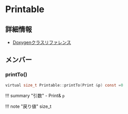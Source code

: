 # Printable



## 詳細情報

- [Doxygenクラスリファレンス](https://lang-ship.com/reference/Arduino/1.8.9/class_printable.html)

## メンバー

### printTo()



```c
virtual size_t Printable::printTo(Print &p) const =0
```

!!! summary "引数"
	- Print& `p` 

!!! note "戻り値"
	size_t



